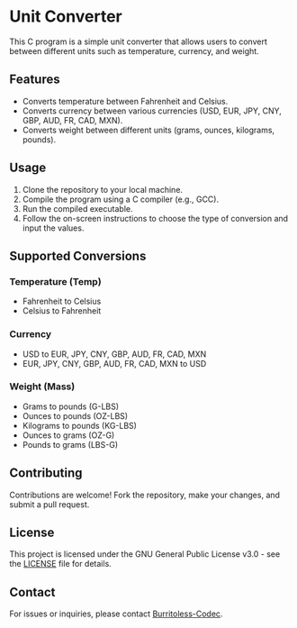 # Unit Converter

This C program is a simple unit converter that allows users to convert between different units such as temperature, currency, and weight.

## Features

- Converts temperature between Fahrenheit and Celsius.
- Converts currency between various currencies (USD, EUR, JPY, CNY, GBP, AUD, FR, CAD, MXN).
- Converts weight between different units (grams, ounces, kilograms, pounds).

## Usage

1. Clone the repository to your local machine.
2. Compile the program using a C compiler (e.g., GCC).
3. Run the compiled executable.
4. Follow the on-screen instructions to choose the type of conversion and input the values.

## Supported Conversions

### Temperature (Temp)
- Fahrenheit to Celsius
- Celsius to Fahrenheit

### Currency
- USD to EUR, JPY, CNY, GBP, AUD, FR, CAD, MXN
- EUR, JPY, CNY, GBP, AUD, FR, CAD, MXN to USD

### Weight (Mass)
- Grams to pounds (G-LBS)
- Ounces to pounds (OZ-LBS)
- Kilograms to pounds (KG-LBS)
- Ounces to grams (OZ-G)
- Pounds to grams (LBS-G)

## Contributing
Contributions are welcome! Fork the repository, make your changes, and submit a pull request.

## License
This project is licensed under the GNU General Public License v3.0 - see the [LICENSE](LICENSE) file for details.


## Contact
For issues or inquiries, please contact [Burritoless-Codec](https://github.com/Burritoless-Codec).